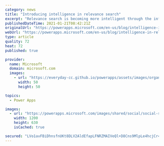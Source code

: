 ```yaml
---
category: news
title: "Introducing intelligence in relevance search"
excerpt: "Relevance search is becoming more intelligent through the infusion of machine learning. Learn more about the capabilities being introduced today."
publishedDateTime: 2021-01-21T08:42:21Z
originalUrl: "https://powerapps.microsoft.com/en-us/blog/intelligence-in-relevance-search/"
webUrl: "https://powerapps.microsoft.com/en-us/blog/intelligence-in-relevance-search/"
type: article
quality: 72
heat: 72
published: true

provider:
  name: Microsoft
  domain: microsoft.com
  images:
    - url: "https://everyday-cc.github.io/powerapps/assets/images/organizations/microsoft.com-50x50.jpg"
      width: 50
      height: 50

topics:
  - Power Apps

images:
  - url: "https://powerapps.microsoft.com/images/shared/social/social-share-post-ignite.png"
    width: 1200
    height: 630
    isCached: true

secured: "LVo1avFBiDhnsfnUKt8DLV2AldEfapLFNRZMAIVeQl+D8Cns9MlpLe4hcjCr4YPZD4G+oMDYc39Lx2XUn6QfA/k87yH5G1aYJCSFdwvdgnb/nurRsyK2WdQqaIB/6XSr6/h0HKIWgInrADqJdnK7qXS9Qf4LZ4RXE8jX7s0mHs+hhHOBWx3ADsUsk4lKnAxM6hJZmviVVyGwfTqCfWU3lSW+5OmuGIMUV3x7pFckaDTQMfZYLEf104sCqW9S/8Yj0XnrbXz//6Gf1+3YOCov8SEHqRUyBgmVva14IgipCOkYcf7XLMgEGPiDjkvFnluzEioVNZ0adzec3/dBRbP2IuVJR8odDjGF9JCc+Bz65Zo=;SPfmMZQK/wL13OzNkQ3G3A=="
---
```


